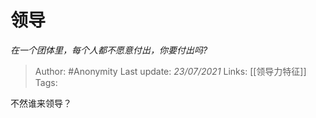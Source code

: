 # 领导
*在一个团体里，每个人都不愿意付出，你要付出吗?*

> Author: #Anonymity
Last update: *23/07/2021* 
Links: [[领导力特征]]
Tags: 

 
不然谁来领导？



